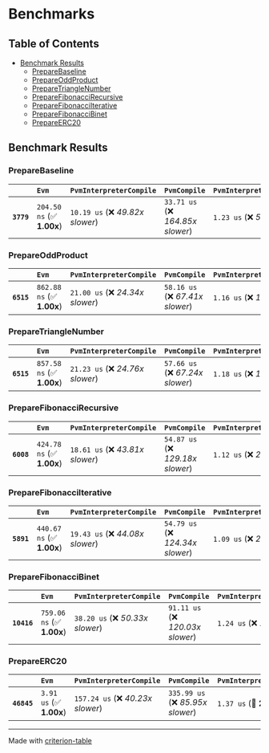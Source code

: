 # Benchmarks

## Table of Contents

- [Benchmark Results](#benchmark-results)
    - [PrepareBaseline](#preparebaseline)
    - [PrepareOddProduct](#prepareoddproduct)
    - [PrepareTriangleNumber](#preparetrianglenumber)
    - [PrepareFibonacciRecursive](#preparefibonaccirecursive)
    - [PrepareFibonacciIterative](#preparefibonacciiterative)
    - [PrepareFibonacciBinet](#preparefibonaccibinet)
    - [PrepareERC20](#prepareerc20)

## Benchmark Results

### PrepareBaseline

|            | `Evm`                     | `PvmInterpreterCompile`          | `PvmCompile`                      | `PvmInterpreterInstantiate`          | `PvmInstantiate`                   |
|:-----------|:--------------------------|:---------------------------------|:----------------------------------|:-------------------------------------|:---------------------------------- |
| **`3779`** | `204.50 ns` (✅ **1.00x**) | `10.19 us` (❌ *49.82x slower*)   | `33.71 us` (❌ *164.85x slower*)   | `1.23 us` (❌ *5.99x slower*)         | `70.56 us` (❌ *345.01x slower*)    |

### PrepareOddProduct

|            | `Evm`                     | `PvmInterpreterCompile`          | `PvmCompile`                     | `PvmInterpreterInstantiate`          | `PvmInstantiate`                  |
|:-----------|:--------------------------|:---------------------------------|:---------------------------------|:-------------------------------------|:--------------------------------- |
| **`6515`** | `862.88 ns` (✅ **1.00x**) | `21.00 us` (❌ *24.34x slower*)   | `58.16 us` (❌ *67.41x slower*)   | `1.16 us` (❌ *1.34x slower*)         | `69.77 us` (❌ *80.86x slower*)    |

### PrepareTriangleNumber

|            | `Evm`                     | `PvmInterpreterCompile`          | `PvmCompile`                     | `PvmInterpreterInstantiate`          | `PvmInstantiate`                  |
|:-----------|:--------------------------|:---------------------------------|:---------------------------------|:-------------------------------------|:--------------------------------- |
| **`6515`** | `857.58 ns` (✅ **1.00x**) | `21.23 us` (❌ *24.76x slower*)   | `57.66 us` (❌ *67.24x slower*)   | `1.18 us` (❌ *1.37x slower*)         | `68.90 us` (❌ *80.34x slower*)    |

### PrepareFibonacciRecursive

|            | `Evm`                     | `PvmInterpreterCompile`          | `PvmCompile`                      | `PvmInterpreterInstantiate`          | `PvmInstantiate`                   |
|:-----------|:--------------------------|:---------------------------------|:----------------------------------|:-------------------------------------|:---------------------------------- |
| **`6008`** | `424.78 ns` (✅ **1.00x**) | `18.61 us` (❌ *43.81x slower*)   | `54.87 us` (❌ *129.18x slower*)   | `1.12 us` (❌ *2.64x slower*)         | `70.19 us` (❌ *165.23x slower*)    |

### PrepareFibonacciIterative

|            | `Evm`                     | `PvmInterpreterCompile`          | `PvmCompile`                      | `PvmInterpreterInstantiate`          | `PvmInstantiate`                   |
|:-----------|:--------------------------|:---------------------------------|:----------------------------------|:-------------------------------------|:---------------------------------- |
| **`5891`** | `440.67 ns` (✅ **1.00x**) | `19.43 us` (❌ *44.08x slower*)   | `54.79 us` (❌ *124.34x slower*)   | `1.09 us` (❌ *2.46x slower*)         | `79.48 us` (❌ *180.36x slower*)    |

### PrepareFibonacciBinet

|             | `Evm`                     | `PvmInterpreterCompile`          | `PvmCompile`                      | `PvmInterpreterInstantiate`          | `PvmInstantiate`                  |
|:------------|:--------------------------|:---------------------------------|:----------------------------------|:-------------------------------------|:--------------------------------- |
| **`10416`** | `759.06 ns` (✅ **1.00x**) | `38.20 us` (❌ *50.33x slower*)   | `91.11 us` (❌ *120.03x slower*)   | `1.24 us` (❌ *1.64x slower*)         | `68.97 us` (❌ *90.86x slower*)    |

### PrepareERC20

|             | `Evm`                   | `PvmInterpreterCompile`           | `PvmCompile`                      | `PvmInterpreterInstantiate`          | `PvmInstantiate`                  |
|:------------|:------------------------|:----------------------------------|:----------------------------------|:-------------------------------------|:--------------------------------- |
| **`46845`** | `3.91 us` (✅ **1.00x**) | `157.24 us` (❌ *40.23x slower*)   | `335.99 us` (❌ *85.95x slower*)   | `1.37 us` (🚀 **2.86x faster**)       | `71.55 us` (❌ *18.30x slower*)    |

---
Made with [criterion-table](https://github.com/nu11ptr/criterion-table)

